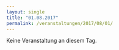 ```yaml
---
layout: single
title: "01.08.2017"
permalink: /veranstaltungen/2017/08/01/
---
```


Keine Veranstaltung an diesem Tag.
